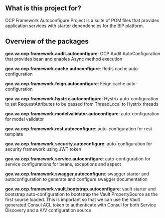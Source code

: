 ## What is this project for? ##

OCP Framework Autoconfigure Project is a suite of POM files that provides application services with starter dependencies for the BIP platform. 

## Overview of the packages ##
**gov.va.ocp.framework.audit.autoconfigure**: OCP Audit AutoConfiguration that provides bean and enables Async method execution 

**gov.va.ocp.framework.cache.autoconfigure**: Redis cache auto-configuration

**gov.va.ocp.framework.feign.autoconfigure**: Feign cache auto-configuration

**gov.va.ocp.framework.hystrix.autoconfigure**: Hystrix auto-configuration to set RequestAttributes to be passed from ThreadLocal to Hystrix threads

**gov.va.ocp.framework.modelvalidator.autoconfigure**: auto-configuration for model validator

**gov.va.ocp.framework.rest.autoconfigure**: auto-configuration for rest template

**gov.va.ocp.framework.security.autoconfigure**: auto-configuration for security framework using JWT token

**gov.va.ocp.framework.service.autoconfigure**: auto-configuration for service configurations for beans, exceptions and aspect

**gov.va.ocp.framework.swagger.autoconfigure**: swagger starter and autoconfiguration to generate and configure swagger documentation

**gov.va.ocp.framework.vault.bootstrap.autoconfigure**: vault starter and bootstrap auto-configuration to bootstrap the Vault PropertySource as the first source loaded. 
                                                        This is important so that we can use the Vault generated Consul ACL token to authenticate with Consul for both 
                                                        Service Discovery and a K/V configuration source


